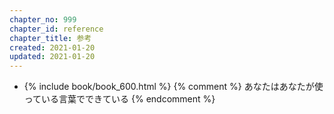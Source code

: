 ```yaml
---
chapter_no: 999
chapter_id: reference
chapter_title: 参考
created: 2021-01-20
updated: 2021-01-20
---
```

- {% include book/book_600.html %} {% comment %} あなたはあなたが使っている言葉でできている {% endcomment %}